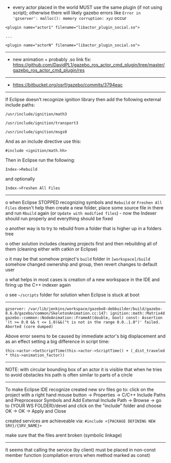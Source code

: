 * every actor placed in the world MUST use the same plugin (if not using script); otherwise there will likely gazebo errors like `Error in 'gzserver': malloc(): memory corruption: xyz` occur

`<plugin name="actor1" filename="libactor_plugin_social.so">`

`...`

`<plugin name="actorN" filename="libactor_plugin_social.so">`

***

* new animation + probably .so link fix:
https://github.com/DavidPL1/gazebo_ros_actor_cmd_plugin/tree/master/gazebo_ros_actor_cmd_plugin/res

***

* https://bitbucket.org/osrf/gazebo/commits/3794eac

***

If Eclipse doesn't recognize ignition library then add the following external include paths:

`/usr/include/ignition/math3`

`/usr/include/ignition/transport3`

`/usr/include/ignition/msgs0`

And as an include directive use this:

`#include <ignition/math.hh>`

Then in Eclipse run the following:

`Index->Rebuild `

and optionally 

`Index->Freshen All Files`

***

o when Eclipse STOPPED recognizing symbols and `Rebuild` or `Freshen All Files` doesn't help then create a new folder, place some source file in there and run `Rbuild` again (or `Update with modified files`) - now the Indexer should run properly and everything should be fixed

o another way is to try to rebuild from a folder that is higher up in a folders tree

o other solution includes cleaning projects first and then rebuilding all of them (cleaning either with catkin or Eclipse)

o it may be that somehow project's `build` folder in `[workspace]/build` somehow changed ownership and group, then revert changes to default user 

o what helps in most cases is creation of a new workspace in the IDE and firing up the C++ indexer again

o see `~/scripts` folder for solution when Eclipse is stuck at boot


***

`gzserver: /var/lib/jenkins/workspace/gazebo8-debbuilder/build/gazebo-8.6.0/gazebo/common/SkeletonAnimation.cc:147: ignition::math::Matrix4d gazebo::common::NodeAnimation::FrameAt(double, bool) const: Assertion '(t >= 0.0 && t <= 1.0)&&("t is not in the range 0.0..1.0")' failed.
Aborted (core dumped)`

Above error seems to be caused by immediate actor's big displacement and as an effect setting a big difference in script time:

`this->actor->SetScriptTime(this->actor->ScriptTime() + (_dist_traveled * this->animation_factor))`

***

NOTE: with circular bounding box of an actor it is visible that when he tries to avoid obstacles his path is often similar to parts of a circle


***

To make Eclipse IDE recognize created new srv files go to:
click on the project with a right hand mouse button -> Properties -> C/C++ Include Paths and Preprocessor Symbols
and Add External Include Path -> Browse -> go to {YOUR WS FOLDER}/devel and click on the "include" folder and choose OK -> OK -> Apply and Close

created services are achieveable via: 
`#include <{PACKAGE DEFINING NEW SRV}/{SRV_NAME}>`

make sure that the files arent broken (symbolic linkage)

***

It seems that calling the service (by client) must be placed in non-const member function (compilation errors when method marked as const)